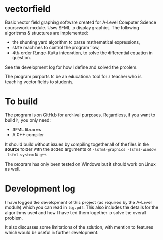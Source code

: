 # vectorfield
Basic vector field graphing software created for A-Level Computer Science coursework module. Uses SFML to display graphics. The following algorithms & structures are implemented:
- the shunting yard algorithm to parse mathematical expressions,
- state machines to control the program flow, 
- 4th-order Runge-Kutta integration, to solve the differential equation in question. 

See the development log for how I define and solved the problem.

The program purports to be an educational tool for a teacher who is teaching vector fields to students.

# To build
The program is on GitHub for archival purposes. Regardless, if you want to build it, you only need:
- SFML libraries
- A C++ compiler

It should build without issues by compiling together all of the files in the **source** folder with the added arguments of `-lsfml-graphics -lsfml-window -lsfml-system` to `g++`.

The program has only been tested on Windows but it should work on Linux as well.

# Development log
I have logged the development of this project (as required by the A-Level module) which you can read in `log.pdf`. This also includes the details for the algorithms used and how I have tied them together to solve the overall problem.

It also discusses some limitations of the solution, with mention to features which would be useful in further development.
